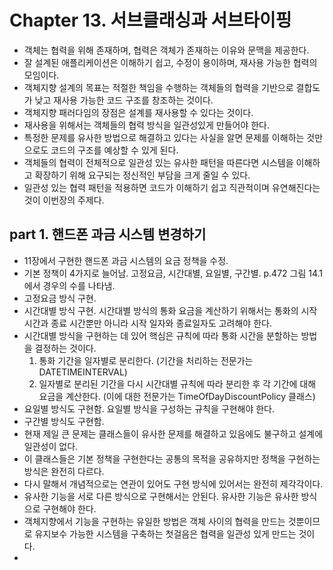 # Chapter 13. 서브클래싱과 서브타이핑

* 객체는 협력을 위해 존재하며, 협력은 객체가 존재하는 이유와 문맥을 제공한다.
* 잘 설계된 애플리케이션은 이해하기 쉽고, 수정이 용이하며, 재사용 가능한 협력의 모임이다.
* 객체지향 설계의 목표는 적절한 책임을 수행하는 객체들의 협력을 기반으로 결합도가 낮고 재사용 가능한 코드 구조를 창조하는 것이다.
* 객체지향 패러다임의 장점은 설계를 재사용할 수 있다는 것이다.
* 재사용을 위해서는 객체들의 협력 방식을 일관성있게 만들어야 한다.
* 특정한 문제를 유사한 방법으로 해결하고 있다는 사실을 알면 문제를 이해하는 것만으로도 코드의 구조를 예상할 수 있게 된다.
* 객체들의 협력이 전체적으로 일관성 있는 유사한 패턴을 따른다면 시스템을 이해하고 확장하기 위해 요구되는 정신적인 부담을 크게 줄일 수 있다.
* 일관성 있는 협력 패턴을 적용하면 코드가 이해하기 쉽고 직관적이며 유연해진다는 것이 이번장의 주제다.

## part 1. 핸드폰 과금 시스템 변경하기

* 11장에서 구현한 핸드폰 과금 시스템의 요금 정책을 수정.
* 기본 정책이 4가지로 늘어남. 고정요금, 시간대별, 요일별, 구간별. p.472 그림 14.1에서 경우의 수를 나타냄.
* 고정요금 방식 구현.
* 시간대별 방식 구현. 시간대별 방식의 통화 요금을 계산하기 위해서는 통화의 시작 시간과 종료 시간뿐만 아니라 시작 일자와 종료일자도 고려해야 한다.
* 시간대별 방식을 구현하는 데 있어 핵심은 규칙에 따라 통화 시간을 분할하는 방법을 결정하는 것이다.
  1. 통화 기간을 일자별로 분리한다. (기간을 처리하는 전문가는 DATETIMEINTERVAL)
  2. 일자별로 분리된 기간을 다시 시간대별 규칙에 따라 분리한 후 각 기간에 대해 요금을 계산한다. (이에 대한 전문가는 TimeOfDayDiscountPolicy 클래스)
* 요일별 방식도 구현함. 요일별 방식을 구성하는 규칙을 구현해야 한다.
* 구간별 방식도 구현함.
* 현재 제일 큰 문제는 클래스들이 유사한 문제를 해결하고 있음에도 불구하고 설계에 일관성이 없다.
* 이 클래스들은 기본 정책을 구현한다는 공통의 목적을 공유하지만 정책을 구현하는 방식은 완전히 다르다.
* 다시 말해서 개념적으로는 연관이 있어도 구현 방식에 있어서는 완전히 제각각이다.
* 유사한 기능을 서로 다른 방식으로 구현해서는 안된다. 유사한 기능은 유사한 방식으로 구현해야 한다.
* 객체지향에서 기능을 구현하는 유일한 방법은 객체 사이의 협력을 만드는 것뿐이므로 유지보수 가능한 시스템을 구축하는 첫걸음은 협력을 일관성 있게 만드는 것이다.
* 
